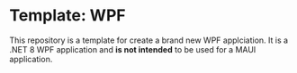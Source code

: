 # Template: WPF
This repository is a template for create a brand new WPF applciation. It is a .NET 8 WPF application and **is not intended** to be used for a MAUI application.

